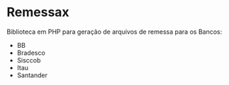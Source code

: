 # Remessax

Biblioteca em PHP para geração de arquivos de remessa para os Bancos: 

 - BB
 - Bradesco
 - Sisccob
 - Itau
 - Santander

